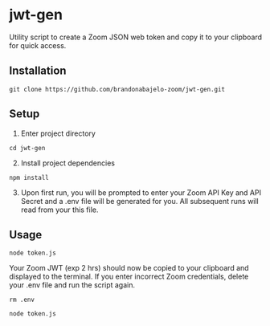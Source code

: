 # jwt-gen
Utility script to create a Zoom JSON web token and copy it to your clipboard for quick access. 

## Installation

`git clone https://github.com/brandonabajelo-zoom/jwt-gen.git`

## Setup

1. Enter project directory

`cd jwt-gen`

2. Install project dependencies

`npm install`

3.  Upon first run, you will be prompted to enter your Zoom API Key and API Secret and a .env file will be generated for you. All subsequent runs will read from your this file.

## Usage

`node token.js`

Your Zoom JWT (exp 2 hrs) should now be copied to your clipboard and displayed to the terminal. If you enter incorrect Zoom credentials, delete your .env file and run the script again.

`rm .env`

`node token.js`
